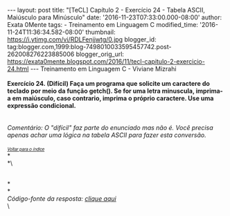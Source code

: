 --- layout: post title: "\[TeCL\] Capítulo 2 - Exercício 24 - Tabela
ASCII, Maiúsculo para Minúsculo" date: '2016-11-23T07:33:00.000-08:00'
author: Exata 0Mente tags: - Treinamento em Linguagem C modified\_time:
'2016-11-24T11:36:34.582-08:00' thumbnail:
https://i.ytimg.com/vi/RDLFenjjwtg/0.jpg blogger\_id:
tag:blogger.com,1999:blog-7498010033595457742.post-262008276223885006
blogger\_orig\_url:
https://exata0mente.blogspot.com/2016/11/tecl-capitulo-2-exercicio-24.html
--- Treinamento em Linguagem C - Viviane Mizrahi\
\
**Exercício 24. (Difícil) Faça um programa que solicite um caractere do
teclado por meio da função getch(). Se for uma letra minuscula,
imprima-a em maiúsculo, caso contrario, imprima o próprio caractere. Use
uma expressão condicional.**\
\
\
*Comentário: O "difícil" faz parte do enunciado mas não é. Você precisa
apenas achar uma lógica na tabela ASCII para fazer esta conversão.*\
\
*<span
style="font-family: &quot;helvetica neue&quot; , &quot;arial&quot; , &quot;helvetica&quot; , sans-serif;"><span
style="font-size: small;">[<span style="font-size: x-small;">*Voltar
para o ín<span
style="font-family: &quot;helvetica neue&quot; , &quot;arial&quot; , &quot;helvetica&quot; , sans-serif;">di<span
style="font-family: &quot;helvetica neue&quot; , &quot;arial&quot; , &quot;helvetica&quot; , sans-serif;">ce</span></span>*</span>](http://exata0mente.blogspot.com/2016/11/indice-do-blog.html)</span></span>*\
*\
*\
<div class="separator" style="clear: both; text-align: center;">

</div>

\
*\
*\
*Código-fonte da resposta: [clique aqui](http://adf.ly/1g1iCI)*\
\

